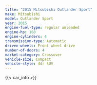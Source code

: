 ```yaml
---
title: "2015 Mitsubishi Outlander Sport"
make: Mitsubishi
model: Outlander Sport
year: 2015
engine-fuel-type: regular unleaded
engine-hp: 168
engine-cylinders: 4
transmission-type: Automatic
driven-wheels: Front wheel drive
number-of-doors: 4
market-category: Crossover
vehicle-size: Compact
vehicle-style: 4dr SUV
---
```


{{< car_info >}}
